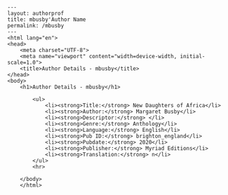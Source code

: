 
    ---
    layout: authorprof
    title: mbusby'Author Name 
    permalink: /mbusby
    ---
    <html lang="en">
    <head>
        <meta charset="UTF-8">
        <meta name="viewport" content="width=device-width, initial-scale=1.0">
        <title>Author Details - mbusby</title>
    </head>
    <body>
        <h1>Author Details - mbusby</h1>
        
            <ul>
                <li><strong>Title:</strong> New Daughters of Africa</li>
                <li><strong>Author:</strong> Margaret Busby</li>
                <li><strong>Descriptor:</strong> </li>
                <li><strong>Genre:</strong> Anthology</li>
                <li><strong>Language:</strong> English</li>
                <li><strong>Pub ID:</strong> brighton_england</li>
                <li><strong>Pubdate:</strong> 2020</li>
                <li><strong>Publisher:</strong> Myriad Editions</li>
                <li><strong>Translation:</strong> n</li>
            </ul>
            <hr>
            
        </body>
        </html>
        